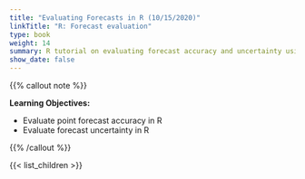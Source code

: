```yaml
---
title: "Evaluating Forecasts in R (10/15/2020)"
linkTitle: "R: Forecast evaluation"
type: book
weight: 14
summary: R tutorial on evaluating forecast accuracy and uncertainty using the forecast package
show_date: false
---
```


{{% callout note %}}

**Learning Objectives:**
* Evaluate point forecast accuracy in R
* Evaluate forecast uncertainty in R

{{% /callout %}}

{{< list_children >}}
